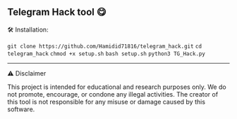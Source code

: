 Telegram Hack tool 😋
---
🛠 Installation:

```git clone https://github.com/Hamidid71816/telegram_hack.git```
```cd telegram_hack```
```chmod +x setup.sh```
```bash setup.sh```
```python3 TG_Hack.py```

---

⚠ Disclaimer

This project is intended for educational and research purposes only. We do not promote, encourage, or condone any illegal activities. The creator of this tool is not responsible for any misuse or damage caused by this software.


